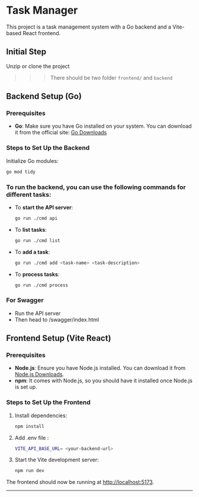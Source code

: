 # Task Manager

This project is a task management system with a Go backend and a Vite-based React frontend.

## Initial Step
Unzip or clone the project
>>> There should be two folder `frontend/` and `backend`

## Backend Setup (Go)

### Prerequisites

- **Go**: Make sure you have Go installed on your system. You can download it from the official site: [Go Downloads](https://go.dev/dl/)


### Steps to Set Up the Backend
Initialize Go modules:
```bash
go mod tidy
```

### To run the backend, you can use the following commands for different tasks:

- To **start the API server**:
    ```bash
    go run ./cmd api
    ```
      
- To **list tasks**:
    ```bash
    go run ./cmd list
    ```
      
- To **add a task**:
    ```bash
    go run ./cmd add <task-name> <task-description>
    ```
      
- To **process tasks**:
    ```bash
    go run ./cmd process
    ```

### For Swagger
- Run the API server
- Then head to <backend-url>/swagger/index.html

## Frontend Setup (Vite React)

### Prerequisites

- **Node.js**: Ensure you have Node.js installed. You can download it from [Node.js Downloads](https://nodejs.org/).
- **npm**: It comes with Node.js, so you should have it installed once Node.js is set up.

### Steps to Set Up the Frontend

1. Install dependencies:
    ```bash
    npm install
    ```

2. Add .env file :
    ```bash 
    VITE_API_BASE_URL= <your-backend-url>
    ```

3. Start the Vite development server:
    ```bash
    npm run dev
    ```

The frontend should now be running at [http://localhost:5173](http://localhost:5173).

---



